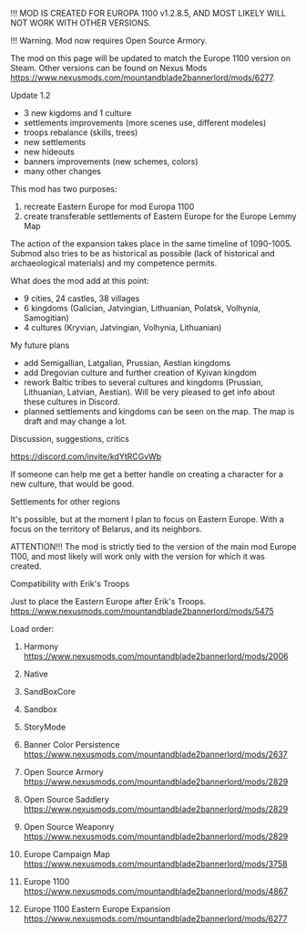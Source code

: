 
!!! MOD IS CREATED FOR EUROPA 1100 v1.2.8.5, AND MOST LIKELY WILL NOT WORK WITH OTHER VERSIONS.

!!! Warning. Mod now requires Open Source Armory.

The mod on this page will be updated to match the Europe 1100 version on Steam. Other versions can be found on Nexus Mods https://www.nexusmods.com/mountandblade2bannerlord/mods/6277.

Update 1.2

- 3 new kigdoms and 1 culture
- settlements improvements (more scenes use, different modeles)
- troops rebalance (skills, trees)
- new settlements
- new hideouts
- banners improvements (new schemes, colors)
- many other changes

This mod has two purposes:

1. recreate Eastern Europe for mod Europa 1100
2. create transferable settlements of Eastern Europe for the Europe Lemmy Map

The action of the expansion takes place in the same timeline of 1090-1005. Submod also tries to be as historical as possible (lack of historical and archaeological materials) and my competence permits.

What does the mod add at this point:

- 9 cities, 24 castles, 38 villages
- 6 kingdoms (Galician, Jatvingian, Lithuanian, Polatsk, Volhynia, Samogitian)
- 4 cultures (Kryvian, Jatvingian, Volhynia, Lithuanian)

My future plans

- add Semigallian, Latgalian, Prussian, Aestian kingdoms
- add Dregovian culture and further creation of Kyivan kingdom
- rework Baltic tribes to several cultures and kingdoms (Prussian, Lithuanian, Latvian, Aestian). Will be very pleased to get info about these cultures in Discord.
- planned settlements and kingdoms can be seen on the map. The map is draft and may change a lot.

Discussion, suggestions, critics

https://discord.com/invite/kdYtRCGvWb

If someone can help me get a better handle on creating a character for a new culture, that would be good.

Settlements for other regions

It's possible, but at the moment I plan to focus on Eastern Europe. With a focus on the territory of Belarus, and its neighbors.

ATTENTION!!! The mod is strictly tied to the version of the main mod Europe 1100, and most likely will work only with the version for which it was created.

Compatibility with Erik's Troops

Just to place the Eastern Europe after Erik's Troops. 
https://www.nexusmods.com/mountandblade2bannerlord/mods/5475 

Load order:

1. Harmony https://www.nexusmods.com/mountandblade2bannerlord/mods/2006

2. Native
3. SandBoxCore
4. Sandbox
5. StoryMode

6. Banner Color Persistence https://www.nexusmods.com/mountandblade2bannerlord/mods/2637
7. Open Source Armory https://www.nexusmods.com/mountandblade2bannerlord/mods/2829
8. Open Source Saddlery https://www.nexusmods.com/mountandblade2bannerlord/mods/2829
9. Open Source Weaponry https://www.nexusmods.com/mountandblade2bannerlord/mods/2829
10. Europe Campaign Map https://www.nexusmods.com/mountandblade2bannerlord/mods/3758
11. Europe 1100 https://www.nexusmods.com/mountandblade2bannerlord/mods/4867

12. Europe 1100 Eastern Europe Expansion https://www.nexusmods.com/mountandblade2bannerlord/mods/6277
